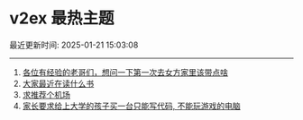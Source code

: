 # v2ex 最热主题

最近更新时间: 2025-01-21 15:03:08

--- 
1. [各位有经验的老哥们，想问一下第一次去女方家里该带点啥](https://www.v2ex.com/t/1106655) 
2. [大家最近在读什么书](https://www.v2ex.com/t/1106658) 
3. [求推荐个机场](https://www.v2ex.com/t/1106673) 
4. [家长要求给上大学的孩子买一台只能写代码, 不能玩游戏的电脑](https://www.v2ex.com/t/1106683) 
